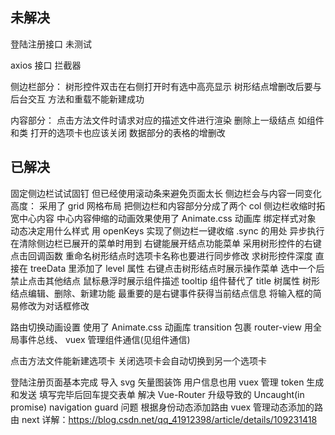 ## 未解决

登陆注册接口 未测试

axios 接口 拦截器

侧边栏部分：
树形控件双击在右侧打开时有选中高亮显示
树形结点增删改后要与后台交互
方法和重载不能新建成功

内容部分：
点击方法文件时请求对应的描述文件进行渲染
删除上一级结点 如组件和类 打开的选项卡也应该关闭
数据部分的表格的增删改

## 已解决

固定侧边栏试试固钉 但已经使用滚动条来避免页面太长
侧边栏会与内容一同变化高度： 采用了 grid 网格布局 把侧边栏和内容部分分成了两个 col
侧边栏收缩时拓宽中心内容 中心内容伸缩的动画效果使用了 Animate.css 动画库 绑定样式对象 动态决定用什么样式
用 openKeys 实现了侧边栏一键收缩
.sync 的用处 异步执行 在清除侧边栏已展开的菜单时用到
右键能展开结点功能菜单 采用树形控件的右键点击回调函数
重命名树形结点时选项卡名称也要进行同步修改
求树形控件深度 直接在 treeData 里添加了 level 属性
右键点击树形结点时展示操作菜单 选中一个后禁止点击其他结点
鼠标悬浮时展示组件描述 tooltip 组件替代了 title 树属性
树形结点编辑、删除、新建功能 最重要的是右键事件获得当前结点信息
将输入框的简易修改为对话框修改

路由切换动画设置 使用了 Animate.css 动画库 transition 包裹 router-view
用全局事件总线、 vuex 管理组件通信(见组件通信)

点击方法文件能新建选项卡
关闭选项卡会自动切换到另一个选项卡

登陆注册页面基本完成
导入 svg 矢量图装饰
用户信息也用 vuex 管理
token 生成和发送
填写完毕后回车提交表单
解决 Vue-Router 升级导致的 Uncaught(in promise) navigation guard 问题
根据身份动态添加路由 vuex 管理动态添加的路由 next 详解：https://blog.csdn.net/qq_41912398/article/details/109231418
